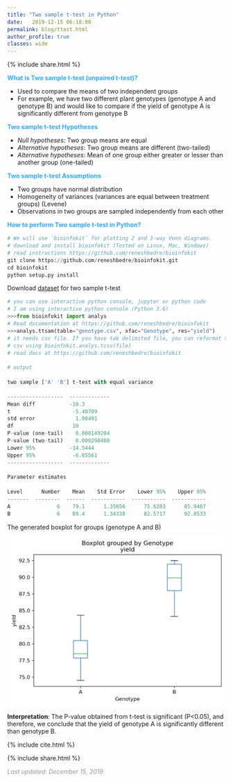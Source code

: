 ```yaml
---
title: "Two sample t-test in Python"
date:   2019-12-15 06:18:08
permalink: blog/ttest.html
author_profile: true
classes: wide
---
```


<p>
{% include  share.html %}
</p>

**<span style="color:#33a8ff">What is Two sample t-test (unpaired t-test)?</span>**
 - Used to compare the means of two independent groups 
 - For example, we have two different plant genotypes (genotype A and genotype B) and would like to compare if the yield
   of genotype A is significantly different from genotype B

**<span style="color:#33a8ff">Two sample t-test Hypotheses</span>**
 - <i>Null hypotheses</i>: Two group means are equal  
 - <i>Alternative hypotheses</i>: Two group means are different (two-tailed)
 - <i>Alternative hypotheses</i>: Mean of one group either greater or lesser than another group (one-tailed)
 
**<span style="color:#33a8ff">Two sample t-test Assumptions</span>** 
 - Two groups have normal distribution
 - Homogeneity of variances (variances are equal between treatment groups) (Levene)
 - Observations in two groups are sampled independently from each other

**<span style="color:#33a8ff">How to perform Two sample t-test in Python?</span>**

```python
# We will use `bioinfokit` for plotting 2 and 3-way Venn diagrams.
# download and install bioinfokit (Tested on Linux, Mac, Windows) 
# read instructions https://github.com/reneshbedre/bioinfokit
git clone https://github.com/reneshbedre/bioinfokit.git
cd bioinfokit
python setup.py install
```   

Download <a href="/assets/posts/ttest/genotype.csv">dataset</a> for two sample t-test 
```python
# you can use interactive python console, jupyter or python code
# I am using interactive python console (Python 3.6)
>>>from bioinfokit import analys
# Read documentation at https://github.com/reneshbedre/bioinfokit
>>>analys.ttsam(table="genotype.csv", xfac="Genotype", res="yield")
# it needs csv file. If you have tab delimited file, you can reformat to
# csv using bioinfokit.analys.tcsv(file) 
# read docs at https://github.com/reneshbedre/bioinfokit

# output

two sample ['A' 'B'] t-test with equal variance

------------------  -------------
Mean diff           -10.3
t                    -5.40709
std error             1.90491
df                   10
P-value (one-tail)    0.000149204
P-value (two-tail)    0.000298408
Lower 95%           -14.5444
Upper 95%            -6.05561
------------------  -------------

Parameter estimates

Level      Number    Mean    Std Error    Lower 95%    Upper 95%
-------  --------  ------  -----------  -----------  -----------
A               6    79.1      1.35056      75.6283      85.9467
B               6    89.4      1.34338      82.5717      92.8533

```

The generated boxplot for groups (genotype A and B)
<p align="center">
<img src="/assets/posts/ttest/ttsam_boxplot.png" width="500">
</p>

<b>Interpretation</b>: The P-value obtained from t-test is significant (P<0.05), and therefore, we conclude 
that the yield of genotype A is significantly different than genotype B.

<p>
{% include  cite.html %}
</p>

<p>
{% include  share.html %}
</p>
    
<span style="color:#9e9696"><i> Last updated: December 15, 2019</i> </span>    

